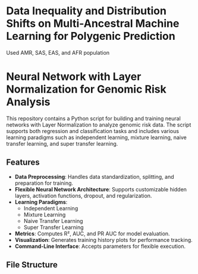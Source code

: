 # Data Inequality and Distribution Shifts on Multi-Ancestral Machine Learning for Polygenic Prediction
Used AMR, SAS, EAS, and AFR population


# Neural Network with Layer Normalization for Genomic Risk Analysis

This repository contains a Python script for building and training neural networks with Layer Normalization to analyze genomic risk data. The script supports both regression and classification tasks and includes various learning paradigms such as independent learning, mixture learning, naive transfer learning, and super transfer learning.

## Features

- **Data Preprocessing**: Handles data standardization, splitting, and preparation for training.
- **Flexible Neural Network Architecture**: Supports customizable hidden layers, activation functions, dropout, and regularization.
- **Learning Paradigms**:
  - Independent Learning
  - Mixture Learning
  - Naive Transfer Learning
  - Super Transfer Learning
- **Metrics**: Computes R², AUC, and PR AUC for model evaluation.
- **Visualization**: Generates training history plots for performance tracking.
- **Command-Line Interface**: Accepts parameters for flexible execution.

## File Structure
